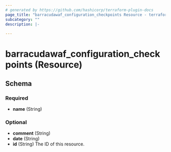 ```yaml
---
# generated by https://github.com/hashicorp/terraform-plugin-docs
page_title: "barracudawaf_configuration_checkpoints Resource - terraform-provider-barracudawaf"
subcategory: ""
description: |-
  
---
```


# barracudawaf_configuration_checkpoints (Resource)





<!-- schema generated by tfplugindocs -->
## Schema

### Required

- **name** (String)

### Optional

- **comment** (String)
- **date** (String)
- **id** (String) The ID of this resource.


